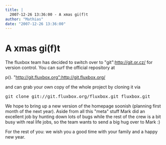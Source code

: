 ```yaml
---
title: |
  2007-12-26 13:36:00 - A xmas gi(f)t
author: "Mathias"
date: "2007-12-26 13:36:00"
---
```


# A xmas gi(f)t

The fluxbox team has decided to switch over to "git":http://git.or.cz/ 
for version control. You can surf the official repository at

p(). "http://git.fluxbox.org":http://git.fluxbox.org/

and can grab your own copy of the whole project by cloning it via

<pre>git clone git://git.fluxbox.org/fluxbox.git fluxbox.git</pre>

We hope to bring up a new version of the homepage soonish (planning first
month of the next year). Aside from all this "meta" stuff Mark did
an excellent job by hunting down lots of bugs while the rest of the crew
is a bit busy with real life jobs, so the team wants to send a big hug
over to Mark :)

For the rest of you: we wish you a good time with your family and a happy
new year.



